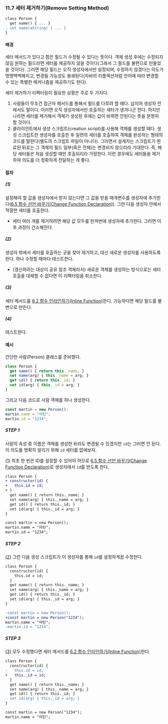 ### 11.7 세터 제거하기(Remove Setting Method)
``` diff
class Person {
  get name() { ... }
- set name(aString) { ... }
}
```
#### 배경
세터 메서드가 있다고 함은 필드가 수정될 수 있다는 뜻이다. 객체 생성 후에는 수정되지 않길 원하는 필드라면 세터를 제공하지 않을 것이다(그래서 그 필드를 불편으로 만들었을 것이다). 그러면 해당 필드는 오직 생성자에서만 설정되며, 수정하지 않겠다는 의도가 명명백백해지고, 변경될 가능성도 봉쇄된다(자바의 리플렉션처럼 언어에 따라 변경할 수 있는 특별한 메커니즘을 제공하기도 한다).

세터 제거하기 리팩터링이 필요한 상황은 주로 두 가지다.
1. 사람들이 무조건 접근자 메서드를 통해서 필드를 다루려 할 때다. 심지어 생성자 안에서도 말이다. 이러면 오직 생성자에서만 호출하는 세터가 생겨나곤 한다. 하지만 나라면 세터를 제거해서 객체가 생성된 후에는 값이 바뀌면 안된다는 뜻을 분명히 할 것이다.
2. 클라이언트에서 생성 스크립트(creation script)를 사용해 객체를 생성할 때다. 생성 스크립트란 생성자를 호출한 후 일련의 세터를 호출하여 객체를 완성하는 형태의 코드를 말한다(별도의 스크립트 파일이 아니다). 그러면서 설계자는 스크립트가 완료된 뒤로는 그 객체의 필드 일부(혹은 전체)는 변경되지 않으리라 기대한다. 즉, 해당 세터들은 처음 생성할 때만 호출되리라 가정한다. 이런 경우에도 세터들을 제거하여 의도를 더 정확하게 전달하는 게 좋다.
#### 절차
##### (1)
설정해야 할 값을 생성자에서 받지 않는다면 그 값을 받을 매개변수를 생성자에 추가한다([6.5 함수 선언 바꾸기(Change Function Declaration)](https://github.com/wonder13662/refactoring-v2/blob/writing/chapter06/6-5.md)). 그런 다음 생성자 안에서 적절한 세터를 호출한다.
- 세터 여러 개를 제거하려면 해당 값 모두를 한꺼번에 생성자에 추가한다. 그러면 이후 과정이 간소해진다.
##### (2)
생성자 밖에서 세터를 호출하는 곳을 찾아 제거하고, 대신 새로운 생성자를 사용하도록 한다. 하나 수정할 때마다 테스트한다.
- (갱신하려는 대상이 공유 참조 객체라서) 새로운 객체를 생성하는 방식으로는 세터 호출을 대체할 수 없다면 이 리팩터링을 취소한다.
##### (3)
세터 메서드를 [6.2 함수 인라인하기(Inline Function)](https://github.com/wonder13662/refactoring-v2/blob/writing/chapter06/6-2.md)한다. 가능하다면 해당 필드를 불변으로 만든다.
##### (4)
테스트한다.
#### 예시
간단한 사람(Person) 클래스를 준비했다.
``` javascript
class Person {
  get name() { return this._name; }
  set name(arg) { this._name = arg; }
  get id() { return this._id; }
  set id(arg) { this._id = arg; }
}
```

그리고 다음 코드로 사람 객체를 하나 생성한다.
``` javascript
const martin = new Person();
martin.name = "마틴";
martin.id = "1234";
```
##### STEP 1
사람의 속성 중 이름은 객체를 생성한 뒤라도 변경될 수 있겠지만 `id`는 그러면 안 된다. 이 의도를 명확히 알리기 위해 `id` 세터를 없애보자.

[(1)](https://github.com/wonder13662/refactoring-v2/blob/writing/chapter11/11-7.md#1) 최초 한 번은 ID를 설정할 수 있어야 하므로 [6.5 함수 선언 바꾸기(Change Function Declaration)](https://github.com/wonder13662/refactoring-v2/blob/writing/chapter06/6-5.md)로 생성자에서 `id`를 받도록 한다.
``` diff
class Person {
+ constructor(id) {
+   this.id = id;
+ }
  get name() { return this._name; }
  set name(arg) { this._name = arg; }
  get id() { return this._id; }
  set id(arg) { this._id = arg; }
}

const martin = new Person();
martin.name = "마틴";
martin.id = "1234";
```
##### STEP 2
[(2)](https://github.com/wonder13662/refactoring-v2/blob/writing/chapter11/11-7.md#2) 그런 다음 생성 스크립트가 이 생성자를 통해 `id`를 설정하게끔 수정한다.
``` diff
class Person {
  constructor(id) {
    this.id = id;
  }
  get name() { return this._name; }
  set name(arg) { this._name = arg; }
  get id() { return this._id; }
  set id(arg) { this._id = arg; }
}

-const martin = new Person();
+const martin = new Person("1234");
martin.name = "마틴";
-martin.id = "1234";
```
##### STEP 3
[(3)](https://github.com/wonder13662/refactoring-v2/blob/writing/chapter11/11-7.md#3) 모두 수정했다면 세터 메서드를 [6.2 함수 인라인하기(Inline Function)](https://github.com/wonder13662/refactoring-v2/blob/writing/chapter06/6-2.md)한다.
``` diff
class Person {
  constructor(id) {
-   this.id = id;
+   this._id = id;
  }
  get name() { return this._name; }
  set name(arg) { this._name = arg; }
  get id() { return this._id; }
- set id(arg) { this._id = arg; }
}

const martin = new Person("1234");
martin.name = "마틴";
```
